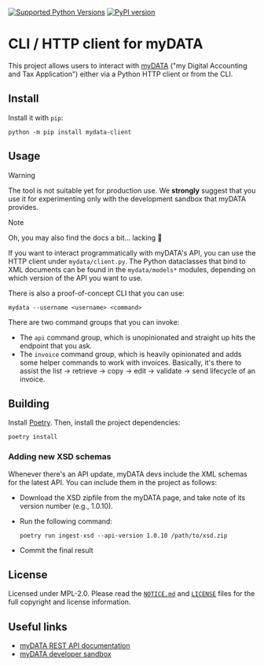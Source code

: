 [![Supported Python Versions](https://img.shields.io/pypi/pyversions/mydata-client)](https://pypi.org/project/mydata-client/)
[![PyPI version](https://badge.fury.io/py/mydata-client.svg)](https://badge.fury.io/py/mydata-client)

# CLI / HTTP client for myDATA

This project allows users to interact with [myDATA](https://www.aade.gr/en/mydata)
("my Digital Accounting and Tax Application") either via a Python HTTP client or
from the CLI.

## Install

Install it with `pip`:

```
python -m pip install mydata-client
```

## Usage

> [!WARNING]
> The tool is not suitable yet for production use. We **strongly** suggest that
> you use it for experimenting only with the development sandbox that myDATA
> provides.

> [!NOTE]
> Oh, you may also find the docs a bit... lacking :grimacing:

If you want to interact programmatically with myDATA's API, you can use the HTTP
client under `mydata/client.py`. The Python dataclasses that bind to XML
documents can be found in the `mydata/models*` modules, depending on which
version of the API you want to use.

There is also a proof-of-concept CLI that you can use:

```
mydata --username <username> <command>
```

There are two command groups that you can invoke:

* The `api` command group, which is unopinionated and straight up hits the
  endpoint that you ask.
* The `invoice` command group, which is heavily opinionated and adds some helper
  commands to work with invoices. Basically, it's there to assist the list ->
  retrieve -> copy -> edit -> validate -> send lifecycle of an invoice.

## Building

Install [Poetry](https://python-poetry.org/). Then, install the project
dependencies:

```
poetry install
```

### Adding new XSD schemas

Whenever there's an API update, myDATA devs include the XML schemas for the
latest API. You can include them in the project as follows:

* Download the XSD zipfile from the myDATA page, and take note of its version
  number (e.g., 1.0.10).
* Run the following command:

  ```
  poetry run ingest-xsd --api-version 1.0.10 /path/to/xsd.zip
  ```

* Commit the final result


## License

Licensed under MPL-2.0. Please read the [`NOTICE.md`](NOTICE.md) and
[`LICENSE`](LICENSE) files for the full copyright and license information.

## Useful links

* [myDATA REST API documentation](https://www.aade.gr/epiheiriseis/mydata-ilektronika-biblia-aade/mydata/tehnikes-prodiagrafes-ekdoseis-mydata)
* [myDATA developer sandbox](https://www.aade.gr/epiheiriseis/mydata-ilektronika-biblia-aade/mydata/dokimastiko-periballon)
